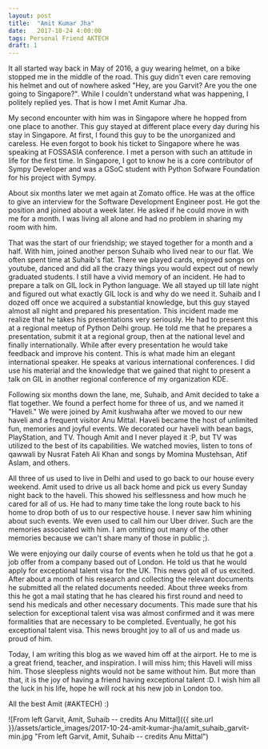 ```yaml
---
layout: post
title:  "Amit Kumar Jha"
date:   2017-10-24 4:00:00
tags: Personal Friend AKTECH
draft: 1
---
```


It all started way back in May of 2016, a guy wearing helmet, on a bike stopped me in the middle of the road. This guy didn't even care removing his helmet and out of nowhere asked "Hey, are you Garvit? Are you the one going to Singapore?". While I couldn't understand what was happening, I politely replied yes. That is how I met Amit Kumar Jha.

My second encounter with him was in Singapore where he hopped from one place to another. This guy stayed at different place every day during his stay in Singapore. At first, I found this guy to be the unorganized and careless. He even forgot to book his ticket to Singapore where he was speaking at FOSSASIA conference. I met a person with such an attitude in life for the first time. In Singapore, I got to know he is a core contributor of Sympy Developer and was a GSoC student with Python Sofware Foundation for his project with Sympy.

About six months later we met again at Zomato office. He was at the office to give an interview for the Software Development Engineer post. He got the position and joined about a week later. He asked if he could move in with me for a month. I was living all alone and had no problem in sharing my room with him.

That was the start of our friendship; we stayed together for a month and a half. With him, joined another person Suhaib who lived near to our flat. We often spent time at Suhaib's flat. There we played cards, enjoyed songs on youtube, danced and did all the crazy things you would expect out of newly graduated students. I still have a vivid memory of an incident. He had to prepare a talk on GIL lock in Python language. We all stayed up till late night and figured out what exactly GIL lock is and why do we need it. Suhaib and I dozed off once we acquired a substantial knowledge, but this guy stayed almost all night and prepared his presentation. This incident made me realize that he takes his presentations very seriously. He had to present this at a regional meetup of Python Delhi group. He told me that he prepares a presentation, submit it at a regional group, then at the national level and finally internationally. While after every presentation he would take feedback and improve his content. This is what made him an elegant international speaker. He speaks at various international conferences. I did use his material and the knowledge that we gained that night to present a talk on GIL in another regional conference of my organization KDE.

Following six months down the lane, me, Suhaib, and Amit decided to take a flat together. We found a perfect home for three of us, and we named it "Haveli." We were joined by Amit kushwaha after we moved to our new haveli and a frequent visitor Anu Mittal. Haveli became the host of unlimited fun, memories and joyful events. We decorated our haveli with bean bags, PlayStation, and TV. Though Amit and I never played it :P, but TV was utilized to the best of its capabilities.  We watched movies, listen to tons of qawwali by  Nusrat Fateh Ali Khan and songs by Momina Mustehsan, Atif Aslam, and others.

All three of us used to live in Delhi and used to go back to our house every weekend. Amit used to drive us all back home and pick us every Sunday night back to the haveli. This showed his selflessness and how much he cared for all of us. He had to many time take the long route back to his home to drop both of us to our respective house. I never saw him whining about such events. We even used to call him our Uber driver.  Such are the memories associated with him. I am omitting out many of the other memories because we can't share many of those in public ;).

We were enjoying our daily course of events when he told us that he got a job offer from a company based out of London. He told us that he would apply for exceptional talent visa for the UK. This news got all of us excited. After about a month of his research and collecting the relevant documents he submitted all the related documents needed. About three weeks from this he got a mail stating that he has cleared his first round and need to send his medicals and other necessary documents. This made sure that his selection for exceptional talent visa was almost confirmed and it was mere formalities that are necessary to be completed. Eventually, he got his exceptional talent visa. This news brought joy to all of us and made us proud of him.

Today, I am writing this blog as we waved him off at the airport. He to me is a great friend, teacher, and inspiration. I will miss him; this Haveli will miss him. Those sleepless nights would not be same without him. But more than that, it is the joy of having a friend having exceptional talent :D. I wish him all the luck in his life, hope he will rock at his new job in London too.

All the best Amit (#AKTECH) :)

![From left Garvit, Amit, Suhaib -- credits Anu Mittal]({{ site.url }}/assets/article_images/2017-10-24-amit-kumar-jha/amit_suhaib_garvit-min.jpg "From left Garvit, Amit, Suhaib -- credits Anu Mittal")
